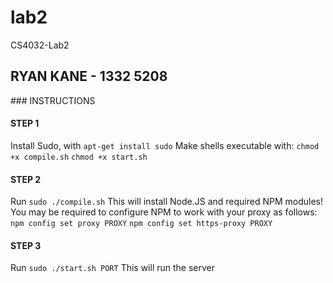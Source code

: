 # lab2
CS4032-Lab2

 **RYAN KANE - 1332 5208**
 ---------------------


### INSTRUCTIONS

#### STEP 1
Install Sudo, with `apt-get install sudo`
Make shells executable with:
`chmod +x compile.sh`
`chmod +x start.sh`

#### STEP 2

Run `sudo ./compile.sh` 
This will install Node.JS and required NPM modules!
You may be required to configure NPM to work with your proxy as follows:
`npm config set proxy PROXY`
`npm config set https-proxy PROXY`

#### STEP 3

Run `sudo ./start.sh PORT`
This will run the server
